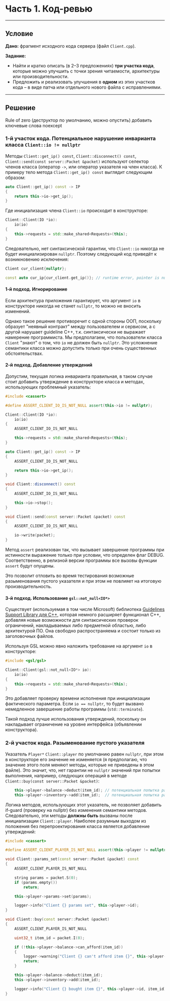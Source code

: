 # Часть 1. Код-ревью
--- 

## Условие

**Дано:** фрагмент исходного кода сервера (файл `Client.cpp`).

**Задание:**
* Найти и кратко описать (в 2–3 предложениях) **три участка кода**, которые можно улучшить с точки зрения читаемости, архитектуры или производительности.
* Предложить и реализовать улучшения в **одном** из этих участков кода – в виде патча или отдельного нового файла с исправлениями.

---

## Решение

Rule of zero (деструктор по умолчанию, можно опустить)
добавить ключевые слова noexcept

### 1-й участок кода. Потенциальное нарушение инварианта класса `Client::io != nullptr`

Методы `Client::get_ip() const`, `Client::disconnect() const`, `Client::send(const server::Packet &packet)` используют селектор членов класса (оператор `->`, или оператор указателя на член класса). К примеру тело метода `Client::get_ip() const` выглядит следующим образом:
```C++
auto Client::get_ip() const -> IP
{
	return this->io->get_ip();
}
```
Где инициализация члена `Client::io` происходит в конструкторе:
```C++
Client::Client(IO *io):
	io(io)
{
	this->requests = std::make_shared<Requests>(this);
}
```
Следовательно, нет синтаксической гарантии, что `Client::io` никогда не будет инициализирован `nullptr`. Поэтому следующий код приведёт к возникновению исключения:
```C++
Client cur_client{nullptr};

const auto cur_ip{cur_client.get_ip()}; // runtime error, pointer is null
```

#### 1-й подход. Игнорирование

Если архитектура приложения гарантирует, что аргумент `io` в конструкторе никогда не станет `nullptr`, то можно не вносить изменений.

Однако такое решение противоречит с одной стороны ООП, поскольку образует "неявный контракт" между пользователем и сервисом, а с другой нарушает guideline C++, т.к. синтаксически не выражает намерение программиста. Мы предполагаем, что пользователи класса `Client` "знают" о том, что `io` не должен быть `nullptr`. Это усложнение семантики класса можно допустить только при очень существенных обстоятельствах.

#### 2-й подход. Добавление утверждений

Допустим, текущая логика инварианта правильная, в таком случае стоит добавить утверждение в конструкторе класса и методах, использующих проблемный указатель:
```C++
#include <cassert>

#define ASSERT_CLIENT_IO_IS_NOT_NULL assert(this->io != nullptr);

Client::Client(IO *io):
	io(io)
{
	ASSERT_CLIENT_IO_IS_NOT_NULL

	this->requests = std::make_shared<Requests>(this);
}

auto Client::get_ip() const -> IP
{
	ASSERT_CLIENT_IO_IS_NOT_NULL

	return this->io->get_ip();
}

void Client::disconnect() const
{
	ASSERT_CLIENT_IO_IS_NOT_NULL

	this->io->stop();
}

void Client::send(const server::Packet &packet) const
{
	ASSERT_CLIENT_IO_IS_NOT_NULL

	io->write(packet);
}
```

Метод `assert` реализован так, что вызывает завершение программы при истинности выражение только при условии, что определен флаг DEBUG. Соответственно, в релизной версии программы все вызовы функции `assert` будут опущены.

Это позволит отловить во время тестирования возможные разыменования пустого указателя и при этом не повлияет на итоговую производительность.

#### 3-й подход. Использование `gsl::not_null<IO*>`

Существует (используемая в том числе Microsoft) библиотека [Guidelines Support Library для C++](https://github.com/Microsoft/GSL), которая немного расширяет функционал C++, добавляя новые возможности для синтаксических проверок ограничений, накладываемых либо предметной областью, либо архитектурой ПО. Она свободно распространяема и состоит только из заголовочных файлов.

Используя GSL можно явно наложить требование на аргумент `io` в конструкторе:

```C++
#include <gsl/gsl>

Client::Client(gsl::not_null<IO*> io):
	io(io)
{
	this->requests = std::make_shared<Requests>(this);
}
```

Это добавляет проверку времени исполнения при инициализации фактического параметра. Если `io == nullptr`, то будет вызвано немедленное завершение работы программы (`std::terminate`).

Такой подход лучше использования утверждений, поскольку он накладывает ограничение на уровне интерфейса (объявлении конструктора).

### 2-й участок кода. Разыменование пустого указателя

Указатель `Player*` `Client::player` по умолчанию равен `nullptr`, при этом в конструкторе его значение не изменяется (я предполагаю, что значение этого поля меняют методы, которые не приведены в этом файле). 
Это значит, что, нет гарантии не `nullptr` значений при попытки выполнения, например, следующих операций в методе `Client::buy(const server::Packet &packet)`:
```C++
	this->player->balance->deduct(item_id);	// потенциальная попытка разыменование nullptr
	this->player->inventory->add(item_id);	// потенциальная попытка разыменования nullptr
```

Логика методов, использующих этот указатель, не позволяет добавить if-guard (проверку на nullptr) без изменения семантики методов. Следовательно, эти методы **должны быть** вызваны после инициализации `Client::player`. Наиболее разумным выходом из положения без перепроектирования класса является добавление утверждений:

```C++
#include <cassert>

#define ASSERT_CLIENT_PLAYER_IS_NOT_NULL assert(this->player != nullptr);

void Client::params_set(const server::Packet &packet) const
{
	ASSERT_CLIENT_PLAYER_IS_NOT_NULL

	string params = packet.S(0);
	if (params.empty())
		return;

	this->player->params->set(params);

	logger->info("Client {} params set", this->player->id);
}

void Client::buy(const server::Packet &packet)
{
	ASSERT_CLIENT_PLAYER_IS_NOT_NULL

	uint32_t item_id = packet.I(0);

	if (!this->player->balance->can_afford(item_id))
	{
		logger->warning("Client {} can't afford item {}", this->player->id, item_id);
		return;
	}

	this->player->balance->deduct(item_id);
	this->player->inventory->add(item_id);

	logger->info("Client {} bought item {}", this->player->id, item_id);
}
```